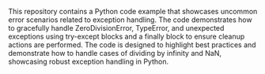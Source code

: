 This repository contains a Python code example that showcases uncommon error scenarios related to exception handling. The code demonstrates how to gracefully handle ZeroDivisionError, TypeError, and unexpected exceptions using try-except blocks and a finally block to ensure cleanup actions are performed.  The code is designed to highlight best practices and demonstrate how to handle cases of dividing by infinity and NaN, showcasing robust exception handling in Python.